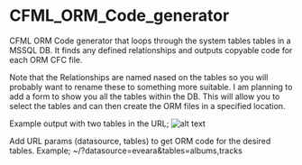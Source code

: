 CFML_ORM_Code_generator
=======================

CFML ORM Code generator that loops through the system tables tables in a MSSQL DB. It finds any defined relationships and outputs copyable code for each ORM CFC file.

Note that the Relationships are named nased on the tables so you will probably want to rename these to something more suitable.
I am planning to add a form to show you all the tables within the DB. This will allow you to select the tables and can then create the ORM files in a specified location.

Example output with two tables in the URL;
![alt text](https://user-images.githubusercontent.com/1670634/28962729-896cd2a4-78fe-11e7-96f5-770bcb9c8029.jpg)

Add URL params (datasource, tables) to get ORM code for the desired tables. Example; ~/?datasource=eveara&tables=albums,tracks

